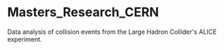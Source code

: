# Masters_Research_CERN
Data analysis of collision events from the Large Hadron Collider's ALICE experiment.
